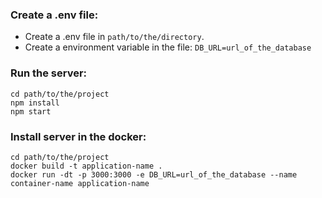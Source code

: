 ### Create a .env file:
- Create a .env file in `path/to/the/directory`.
- Create a environment variable in the file:
`DB_URL=url_of_the_database`

### Run the server:

```
cd path/to/the/project
npm install
npm start
```

### Install server in the docker:

```
cd path/to/the/project
docker build -t application-name .
docker run -dt -p 3000:3000 -e DB_URL=url_of_the_database --name container-name application-name
```